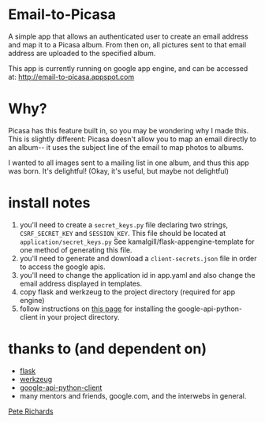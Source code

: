 # Email-to-Picasa

A simple app that allows an authenticated user to create an email address 
and map it to a Picasa album.  From then on, all pictures sent to that email 
address are uploaded to the specified album.

This app is currently running on google app engine, and can be accessed at:
http://email-to-picasa.appspot.com

# Why?

Picasa has this feature built in, so you may be wondering why I made this.
This is slightly different: Picasa doesn't allow you to map an email directly
to an album-- it uses the subject line of the email to map photos to albums.

I wanted to all images sent to a mailing list in one album, and thus this app
was born.  It's delightful! (Okay, it's useful, but maybe not delightful)

# install notes

1. you'll need to create a `secret_keys.py` file declaring two strings,
`CSRF_SECRET_KEY` and `SESSION_KEY`.  This file should be located at 
`application/secret_keys.py`  See kamalgill/flask-appengine-template for one
method of generating this file.
2. you'll need to generate and download a `client-secrets.json` file in
order to access the google apis.
3. you'll need to change the application id in app.yaml and also change the email address
displayed in templates.
4. copy flask and werkzeug to the project directory (required for app engine)
5. follow instructions on 
[this page](https://developers.google.com/api-client-library/python/platforms/google_app_engine)
 for installing the google-api-python-client in your project directory.

# thanks to (and dependent on)

* [flask](http://flask.pocoo.org)
* [werkzeug](http://werkzeug.pocoo.org/)
* [google-api-python-client](https://code.google.com/p/google-api-python-client/)
* many mentors and friends, google.com, and the interwebs in general.

[Pete Richards](http://www.pete-richards.com)
